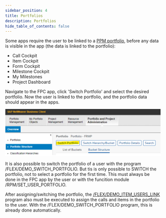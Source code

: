 ```yaml
---
sidebar_position: 4
title: Portfolios
description: Portfolios
hide_table_of_contents: false
---
```


Some apps require the user to be linked to a [PPM portfolio](/docs/Portfolio%20and%20Project%20Management/manual.mdx), before any data is visible in the app (the data is linked to the portfolio):

- Call Cockpit
- Item Cockpit
- Form Cockpit
- Milestone Cockpit
- My Milestones
- Project Dashboard

Navigate to the FPC app, click 'Switch Portfolio' and select the desired portfolio. Now the user is linked to the portfolio, and the portfolio data should appear in the apps.

![image.png](.\img\switchport.png)

It is also possible to switch the portfolio of a user with the program /FLEX/DEMO_SWITCH_PORTFOLIO. But tis is only possible to SWITCH the portfolio, not to select a portfolio for the first time. This must always be done in the FPC app by the user or with the funcition module /RPM/SET_USER_PORTFOLIO.

After assigning/switching the portfolio, the [/FLEX/DEMO_ITEM_USERS_LINK](../General/Authorization.md) program also must be executed to assign the calls and items in the portfolio to the user. With the /FLEX/DEMO_SWITCH_PORTFOLIO program, this is already done automatically.
